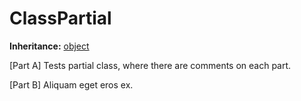 # ClassPartial

**Inheritance:** [object](https://docs.microsoft.com/en-us/dotnet/api/system.object)  
  
[Part A] Tests partial class, where there are comments on each part.  
  
[Part B] Aliquam eget eros ex.  
  
  

